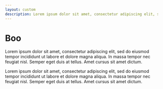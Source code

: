 ```yaml
---
layout: custom
description: Lorem ipsum dolor sit amet, consectetur adipiscing elit, sed do eiusmod tempor incididunt ut labore et dolore magna aliqua.
---
```


# Boo

Lorem ipsum dolor sit amet, consectetur adipiscing elit, sed do eiusmod tempor incididunt ut labore et dolore magna aliqua. In massa tempor nec feugiat nisl. Semper eget duis at tellus. Amet cursus sit amet dictum.

Lorem ipsum dolor sit amet, consectetur adipiscing elit, sed do eiusmod tempor incididunt ut labore et dolore magna aliqua. In massa tempor nec feugiat nisl. Semper eget duis at tellus. Amet cursus sit amet dictum.